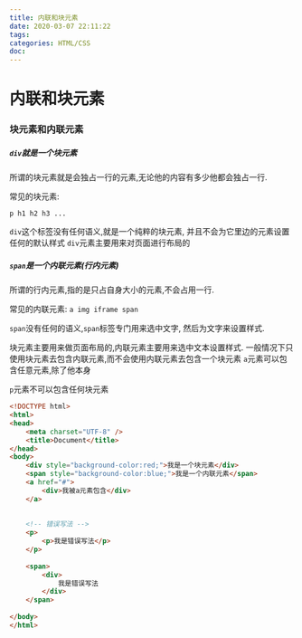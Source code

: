 ```yaml
---
title: 内联和块元素
date: 2020-03-07 22:11:22
tags:
categories: HTML/CSS
doc:
---
```


# 内联和块元素

### 块元素和内联元素

##### `div`就是一个块元素

所谓的块元素就是会独占一行的元素,无论他的内容有多少他都会独占一行.

常见的块元素:

`p h1 h2 h3 ...`

`div`这个标签没有任何语义,就是一个纯粹的块元素,
并且不会为它里边的元素设置任何的默认样式
`div`元素主要用来对页面进行布局的

##### `span`是一个内联元素(行内元素)

所谓的行内元素,指的是只占自身大小的元素,不会占用一行.

常见的内联元素:
`a img iframe span`

`span`没有任何的语义,`span`标签专门用来选中文字,
然后为文字来设置样式.

块元素主要用来做页面布局的,内联元素主要用来选中文本设置样式.
一般情况下只使用块元素去包含内联元素,而不会使用内联元素去包含一个块元素
`a`元素可以包含任意元素,除了他本身

`p`元素不可以包含任何块元素

```html
<!DOCTYPE html>
<html>
<head>
	<meta charset="UTF-8" />
	<title>Document</title>
</head>
<body>
	<div style="background-color:red;">我是一个块元素</div>
	<span style="background-color:blue;">我是一个内联元素</span>
	<a href="#">
		<div>我被a元素包含</div>
	</a>
	
	
	<!-- 错误写法 -->
	<p>
		<p>我是错误写法</p>
	</p>
	
	<span>
		<div>
			我是错误写法
		</div>
	</span>
	
</body>
</html>
```

